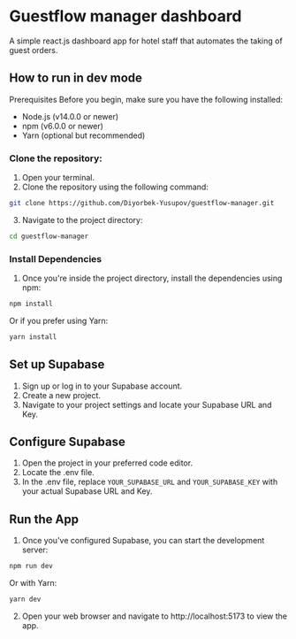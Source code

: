 # Guestflow manager dashboard

A simple react.js dashboard app for hotel staff that automates the taking of guest orders.

## How to run in dev mode

Prerequisites
Before you begin, make sure you have the following installed:

- Node.js (v14.0.0 or newer)
- npm (v6.0.0 or newer)
- Yarn (optional but recommended)

### Clone the repository:

1. Open your terminal.
2. Clone the repository using the following command:

```bash
git clone https://github.com/Diyorbek-Yusupov/guestflow-manager.git
```

3. Navigate to the project directory:

```bash
cd guestflow-manager
```

### Install Dependencies

1. Once you're inside the project directory, install the dependencies using npm:

```bash
npm install
```

Or if you prefer using Yarn:

```bash
yarn install
```

## Set up Supabase

1. Sign up or log in to your Supabase account.
2. Create a new project.
3. Navigate to your project settings and locate your Supabase URL and Key.

## Configure Supabase

1. Open the project in your preferred code editor.
2. Locate the .env file.
3. In the .env file, replace `YOUR_SUPABASE_URL` and `YOUR_SUPABASE_KEY` with your actual Supabase URL and Key.

## Run the App

1. Once you've configured Supabase, you can start the development server:

```bash
npm run dev
```

Or with Yarn:

```bash
yarn dev
```

2. Open your web browser and navigate to http://localhost:5173 to view the app.
